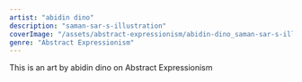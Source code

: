 ```yaml
---
artist: "abidin dino"
description: "saman-sar-s-illustration"
coverImage: "/assets/abstract-expressionism/abidin-dino_saman-sar-s-illustration.jpg"
genre: "Abstract Expressionism"
---
```

This is an art by abidin dino on Abstract Expressionism

